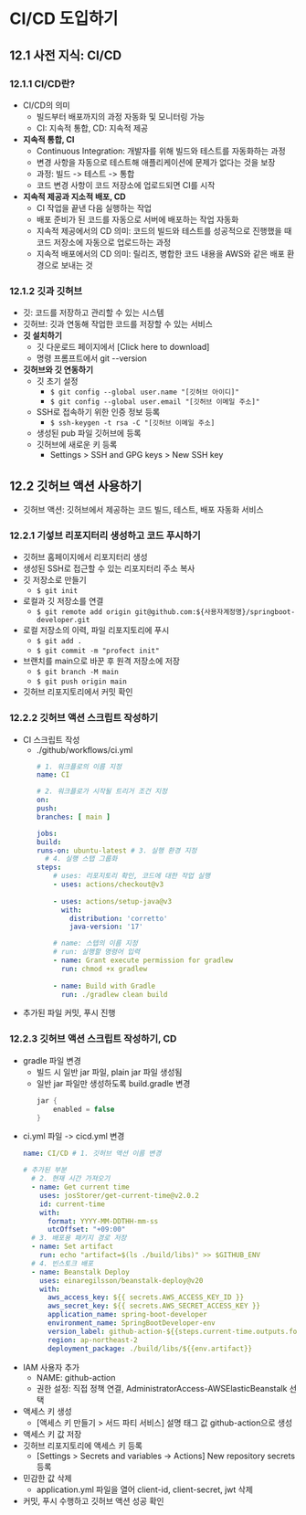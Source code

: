 # CI/CD 도입하기
## 12.1 사전 지식: CI/CD
### 12.1.1 CI/CD란?
- CI/CD의 의미
    - 빌드부터 배포까지의 과정 자동화 및 모니터링 가능
    - CI: 지속적 통합, CD: 지속적 제공
- **지속적 통합, CI**
    - Continuous Integration: 개발자를 위해 빌드와 테스트를 자동화하는 과정
    - 변경 사항을 자동으로 테스트해 애플리케이션에 문제가 없다는 것을 보장
    - 과정: 빌드 -> 테스트 -> 통합
    - 코드 변경 사항이 코드 저장소에 업로드되면 CI를 시작
- **지속적 제공과 지소적 배포, CD**
    - CI 작업을 끝낸 다음 실행하는 작업
    - 배포 준비가 된 코드를 자동으로 서버에 배포하는 작업 자동화
    - 지속적 제공에서의 CD 의미: 코드의 빌드와 테스트를 성공적으로 진행했을 때 코드 저장소에 자동으로 업로드하는 과정
    - 지속적 배포에서의 CD 의미: 릴리즈, 병합한 코드 내용을 AWS와 같은 배포 환경으로 보내는 것

### 12.1.2 깃과 깃허브
- 깃: 코드를 저장하고 관리할 수 있는 시스템
- 깃허브: 깃과 연동해 작업한 코드를 저장할 수 있는 서비스
- **깃 설치하기**
    - 깃 다운로드 페이지에서 [Click here to download]
    - 명령 프롬프트에서 git --version
- **깃허브와 깃 연동하기**
    - 깃 초기 설정
        - `$ git config --global user.name "[깃허브 아이디]"`
        - `$ git config --global user.email "[깃허브 이메일 주소]"`
    - SSH로 접속하기 위한 인증 정보 등록
        - `$ ssh-keygen -t rsa -C "[깃허브 이메일 주소]`
    - 생성된 pub 파일 깃허브에 등록
    - 깃허브에 새로운 키 등록
        - Settings > SSH and GPG keys > New SSH key

## 12.2 깃허브 액션 사용하기
- 깃허브 액션: 깃허브에서 제공하는 코드 빌드, 테스트, 배포 자동화 서비스

### 12.2.1 기섷브 리포지터리 생성하고 코드 푸시하기
- 깃허브 홈페이지에서 리포지터리 생성
- 생성된 SSH로 접근할 수 있는 리포지터리 주소 복사
- 깃 저장소로 만들기
    - `$ git init`
- 로컬과 깃 저장소를 연결
    - `$ git remote add origin git@github.com:${사용자계정명}/springboot-developer.git`
- 로컬 저장소의 이력, 파일 리포지토리에 푸시
    - `$ git add .`
    - `$ git commit -m "profect init"`
- 브랜치를 main으로 바꾼 후 원격 저장소에 저장
    - `$ git branch -M main`
    - `$ git push origin main`
- 깃허브 리포지토리에서 커밋 확인

### 12.2.2 깃허브 액션 스크립트 작성하기
- CI 스크립트 작성
    - ./github/workflows/ci.yml
      ```yml
      # 1. 워크플로의 이름 지정 
      name: CI
      
      # 2. 워크플로가 시작될 트리거 조건 지정
      on:
      push:
      branches: [ main ]
      
      jobs:
      build:
      runs-on: ubuntu-latest # 3. 실행 환경 지정
        # 4. 실행 스탭 그룹화
      steps:
          # uses: 리포지토리 확인, 코드에 대한 작업 실행
          - uses: actions/checkout@v3  
    
          - uses: actions/setup-java@v3
            with:
              distribution: 'corretto'
              java-version: '17'
      
          # name: 스텝의 이름 지정 
          # run: 실행할 명령어 입력 
          - name: Grant execute permission for gradlew
            run: chmod +x gradlew
    
          - name: Build with Gradle
            run: ./gradlew clean build  
      ```
- 추가된 파일 커밋, 푸시 진행

### 12.2.3 깃허브 액션 스크립트 작성하기, CD
- gradle 파일 변경
    - 빌드 시 일반 jar 파일, plain jar 파일 생성됨
    - 일반 jar 파일만 생성하도록 build.gradle 변경
      ```gradle
      jar {
          enabled = false
      }
      ```
- ci.yml 파일 -> cicd.yml 변경
    ```yml
    name: CI/CD # 1. 깃허브 액션 이름 변경 
  
    # 추가된 부분 
      # 2. 현재 시간 가져오기 
      - name: Get current time
        uses: josStorer/get-current-time@v2.0.2
        id: current-time
        with:
          format: YYYY-MM-DDTHH-mm-ss
          utcOffset: "+09:00"
      # 3. 배포용 패키지 경로 저장
      - name: Set artifact
        run: echo "artifact=$(ls ./build/libs)" >> $GITHUB_ENV
      # 4. 빈스토크 배포
      - name: Beanstalk Deploy
        uses: einaregilsson/beanstalk-deploy@v20
        with:
          aws_access_key: ${{ secrets.AWS_ACCESS_KEY_ID }}
          aws_secret_key: ${{ secrets.AWS_SECRET_ACCESS_KEY }}
          application_name: spring-boot-developer
          environment_name: SpringBootDeveloper-env
          version_label: github-action-${{steps.current-time.outputs.formattedTime}}
          region: ap-northeast-2
          deployment_package: ./build/libs/${{env.artifact}}  
 
    ```
- IAM 사용자 추가
    - NAME: github-action
    - 권한 설정: 직접 정책 연결, AdministratorAccess-AWSElasticBeanstalk 선택
- 액세스 키 생성
    - [액세스 키 만들기 > 서드 파티 서비스] 설명 태그 값 github-action으로 생성
- 액세스 키 값 저장
- 깃허브 리포지토리에 액세스 키 등록
    - [Settings > Secrets and variables -> Actions] New repository secrets 등록
- 민감한 값 삭제
    - application.yml 파일을 열어 client-id, client-secret, jwt 삭제
- 커밋, 푸시 수행하고 깃허브 액션 성공 확인